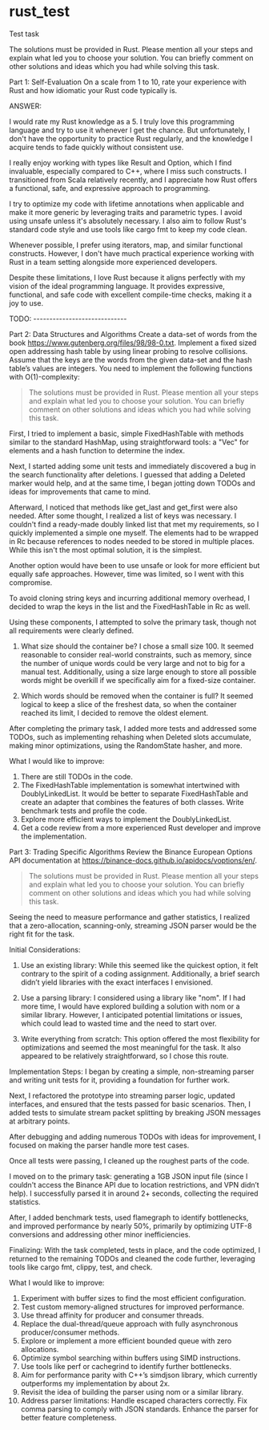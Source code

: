 # rust_test
Test task

The solutions must be provided in Rust. Please mention all your steps and explain what led you
to choose your solution. You can briefly comment on other solutions and ideas which you had while solving this task.

Part 1: Self-Evaluation
On a scale from 1 to 10, rate your experience with Rust and how idiomatic your Rust code typically is.

ANSWER:

I would rate my Rust knowledge as a 5. I truly love this programming language and try to use it whenever I get the chance.
But unfortunately, I don't have the opportunity to practice Rust regularly, 
and the knowledge I acquire tends to fade quickly without consistent use.

I really enjoy working with types like Result and Option, which I find invaluable, especially compared to C++, 
where I miss such constructs. I transitioned from Scala relatively recently, 
and I appreciate how Rust offers a functional, safe, and expressive approach to programming.

I try to optimize my code with lifetime annotations when applicable and make it more generic by leveraging traits and parametric types. 
I avoid using unsafe unless it's absolutely necessary. 
I also aim to follow Rust's standard code style and use tools like cargo fmt to keep my code clean.

Whenever possible, I prefer using iterators, map, and similar functional constructs. 
However, I don't have much practical experience working with Rust in a team setting alongside more experienced developers.

Despite these limitations, I love Rust because it aligns perfectly with my vision of the ideal programming language. 
It provides expressive, functional, and safe code with excellent compile-time checks, making it a joy to use.

TODO: -----------------------------

Part 2: Data Structures and Algorithms
Create a data-set of words from the book https://www.gutenberg.org/files/98/98-0.txt. 
Implement a fixed sized open addressing hash table by using linear probing to resolve collisions. 
Assume that the keys are the words from the given data-set and the hash table’s values are integers. 
You need to implement the following functions with O(1)-complexity:

> The solutions must be provided in Rust. Please mention all your steps and explain what led you
to choose your solution. You can briefly comment on other solutions and ideas which you had while solving this task.

First, I tried to implement a basic, simple FixedHashTable with methods similar to the standard HashMap, 
using straightforward tools: a "Vec" for elements and a hash function to determine the index.

Next, I started adding some unit tests and immediately discovered a bug in the search functionality after deletions.
I guessed that adding a Deleted marker would help, and at the same time, 
I began jotting down TODOs and ideas for improvements that came to mind.

Afterward, I noticed that methods like get_last and get_first were also needed. 
After some thought, I realized a list of keys was necessary. 
I couldn't find a ready-made doubly linked list that met my requirements, 
so I quickly implemented a simple one myself. 
The elements had to be wrapped in Rc<RefCell> because references to nodes needed to be stored in multiple places. 
While this isn't the most optimal solution, it is the simplest.

Another option would have been to use unsafe or look for more efficient but equally safe approaches. 
However, time was limited, so I went with this compromise.

To avoid cloning string keys and incurring additional memory overhead, 
I decided to wrap the keys in the list and the FixedHashTable in Rc as well.

Using these components, I attempted to solve the primary task, though not all requirements were clearly defined.

1. What size should the container be?
I chose a small size 100. It seemed reasonable to consider real-world constraints, 
such as memory, since the number of unique words could be very large and not to big for a manual test. 
Additionally, using a size large enough to store all possible words might be overkill if we specifically aim for a fixed-size container.

2. Which words should be removed when the container is full?
It seemed logical to keep a slice of the freshest data, so when the container reached its limit, 
I decided to remove the oldest element.

After completing the primary task, I added more tests and addressed some TODOs, 
such as implementing rehashing when Deleted slots accumulate, making minor optimizations, using the RandomState hasher, and more.

What I would like to improve:
1. There are still TODOs in the code.
2. The FixedHashTable implementation is somewhat intertwined with DoublyLinkedList. It would be better to separate FixedHashTable and create an adapter that combines the features of both classes.
Write benchmark tests and profile the code.
3. Explore more efficient ways to implement the DoublyLinkedList.
4. Get a code review from a more experienced Rust developer and improve the implementation.

Part 3: Trading Specific Algorithms
Review the Binance European Options API documentation at https://binance-docs.github.io/apidocs/voptions/en/.

> The solutions must be provided in Rust. Please mention all your steps and explain what led you
to choose your solution. You can briefly comment on other solutions and ideas which you had while solving this task.

Seeing the need to measure performance and gather statistics,
I realized that a zero-allocation, scanning-only, streaming JSON parser would be the right fit for the task.

Initial Considerations:
1. Use an existing library:
While this seemed like the quickest option, it felt contrary to the spirit of a coding assignment. 
Additionally, a brief search didn’t yield libraries with the exact interfaces I envisioned.

2. Use a parsing library:
I considered using a library like "nom". If I had more time, I would have explored building a solution with nom or a similar library. 
However, I anticipated potential limitations or issues, which could lead to wasted time and the need to start over.

3. Write everything from scratch:
This option offered the most flexibility for optimizations and seemed the most meaningful for the task. 
It also appeared to be relatively straightforward, so I chose this route.

Implementation Steps:
I began by creating a simple, non-streaming parser and writing unit tests for it, providing a foundation for further work.

Next, I refactored the prototype into streaming parser logic, updated interfaces, 
and ensured that the tests passed for basic scenarios. 
Then, I added tests to simulate stream packet splitting by breaking JSON messages at arbitrary points.

After debugging and adding numerous TODOs with ideas for improvement, I focused on making the parser handle more test cases.

Once all tests were passing, I cleaned up the roughest parts of the code.

I moved on to the primary task: generating a 1GB JSON input file 
(since I couldn't access the Binance API due to location restrictions, and VPN didn’t help). 
I successfully parsed it in around 2+ seconds, collecting the required statistics.

After, I added benchmark tests, used flamegraph to identify bottlenecks, 
and improved performance by nearly 50%, primarily by optimizing UTF-8 conversions and addressing other minor inefficiencies.

Finalizing:
With the task completed, tests in place, and the code optimized, 
I returned to the remaining TODOs and cleaned the code further, leveraging tools like cargo fmt, clippy, test, and check.

What I would like to improve:
1. Experiment with buffer sizes to find the most efficient configuration.
2. Test custom memory-aligned structures for improved performance.
3. Use thread affinity for producer and consumer threads.
4. Replace the dual-thread/queue approach with fully asynchronous producer/consumer methods.
5. Explore or implement a more efficient bounded queue with zero allocations.
6. Optimize symbol searching within buffers using SIMD instructions.
7. Use tools like perf or cachegrind to identify further bottlenecks.
8. Aim for performance parity with C++’s simdjson library, which currently outperforms my implementation by about 2x.
9. Revisit the idea of building the parser using nom or a similar library.
10. Address parser limitations:
Handle escaped characters correctly.
Fix comma parsing to comply with JSON standards.
Enhance the parser for better feature completeness.